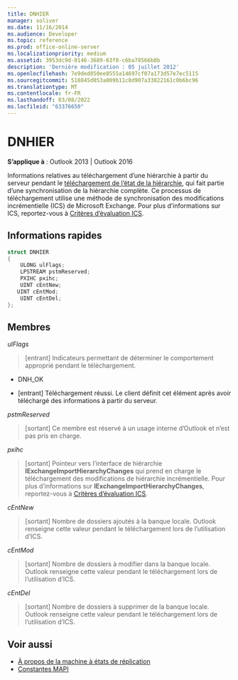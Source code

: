 ```yaml
---
title: DNHIER
manager: soliver
ms.date: 11/16/2014
ms.audience: Developer
ms.topic: reference
ms.prod: office-online-server
ms.localizationpriority: medium
ms.assetid: 3953dc9d-0146-3689-63f0-c6ba78566b8b
description: 'Dernière modification : 05 juillet 2012'
ms.openlocfilehash: 7e9ded850ee8555a14697cf07a173d57e7ec5115
ms.sourcegitcommit: 518845d053a009b11c8d907a33822161c0b6bc96
ms.translationtype: MT
ms.contentlocale: fr-FR
ms.lasthandoff: 03/08/2022
ms.locfileid: "63376650"
---
```

# <a name="dnhier"></a>DNHIER

**S’applique à** : Outlook 2013 | Outlook 2016
  
Informations relatives au téléchargement d’une hiérarchie à partir du serveur pendant le [téléchargement de l’état de la hiérarchie](download-hierarchy-state.md), qui fait partie d’une synchronisation de la hiérarchie complète. Ce processus de téléchargement utilise une méthode de synchronisation des modifications incrémentielle (ICS) de Microsoft Exchange. Pour plus d’informations sur ICS, reportez-vous à [Critères d’évaluation ICS](https://msdn.microsoft.com/library/aa579252%28EXCHG.80%29.aspx).
  
## <a name="quick-info"></a>Informations rapides

```cpp
struct DNHIER 
{ 
    ULONG ulFlags; 
    LPSTREAM pstmReserved; 
    PXIHC pxihc; 
    UINT cEntNew; 
   UINT cEntMod; 
    UINT cEntDel; 
};
```

## <a name="members"></a>Membres

_ulFlags_
  
> [entrant] Indicateurs permettant de déterminer le comportement approprié pendant le téléchargement.

- DNH_OK

- [entrant] Téléchargement réussi. Le client définit cet élément après avoir téléchargé des informations à partir du serveur.

_pstmReserved_
  
> [sortant] Ce membre est réservé à un usage interne d’Outlook et n’est pas pris en charge.

_pxihc_
  
> [sortant] Pointeur vers l’interface de hiérarchie **IExchangeImportHierarchyChanges** qui prend en charge le téléchargement des modifications de hiérarchie incrémentielle. Pour plus d’informations sur **IExchangeImportHierarchyChanges**, reportez-vous à [Critères d’évaluation ICS](https://msdn.microsoft.com/library/aa579252%28EXCHG.80%29.aspx).

_cEntNew_
  
> [sortant] Nombre de dossiers ajoutés à la banque locale. Outlook renseigne cette valeur pendant le téléchargement lors de l’utilisation d’ICS.

_cEntMod_
  
> [sortant] Nombre de dossiers à modifier dans la banque locale. Outlook renseigne cette valeur pendant le téléchargement lors de l’utilisation d’ICS.

_cEntDel_
  
> [sortant] Nombre de dossiers à supprimer de la banque locale. Outlook renseigne cette valeur pendant le téléchargement lors de l’utilisation d’ICS.

## <a name="see-also"></a>Voir aussi

- [À propos de la machine à états de réplication](about-the-replication-state-machine.md)
- [Constantes MAPI](mapi-constants.md)
